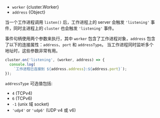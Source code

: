 <!-- YAML
added: v0.7.0
-->

* `worker` {cluster.Worker}
* `address` {Object}

当一个工作进程调用 `listen()` 后，工作进程上的 server 会触发 `'listening'` 事件，同时主进程上的 `cluster` 也会触发 `'listening'` 事件。

事件句柄使用两个参数来执行，其中 `worker` 包含了工作进程对象，`address` 包含了以下的连接属性：`address`、`port` 和 `addressType`。
当工作进程同时监听多个地址时，这些参数非常有用。

```js
cluster.on('listening', (worker, address) => {
  console.log(
    `工作进程已连接到 ${address.address}:${address.port}`);
});
```

`addressType` 可选值包括:

* `4` (TCPv4)
* `6` (TCPv6)
* `-1` (unix 域 socket)
* `'udp4'` or `'udp6'` (UDP v4 或 v6)

